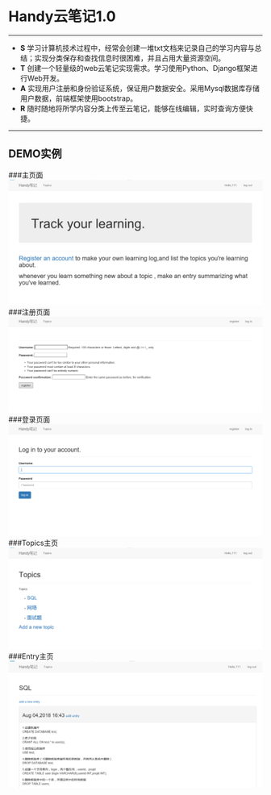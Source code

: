 # Handy云笔记1.0

---

* **S** 学习计算机技术过程中，经常会创建一堆txt文档来记录自己的学习内容与总结；实现分类保存和查找信息时很困难，并且占用大量资源空间。
* **T** 创建一个轻量级的web云笔记实现需求。学习使用Python、Django框架进行Web开发。
* **A**	实现用户注册和身份验证系统，保证用户数据安全。采用Mysql数据库存储用户数据，前端框架使用bootstrap。
* **R** 随时随地将所学内容分类上传至云笔记，能够在线编辑，实时查询方便快捷。

---

## DEMO实例

###主页面
![avatar](https://github.com/yu1hang1/Handy_note/blob/master/1.PNG)
###注册页面
![avatar](https://github.com/yu1hang1/Handy_note/blob/master/2.PNG)
###登录页面
![avatar](https://github.com/yu1hang1/Handy_note/blob/master/3.PNG)
###Topics主页
![avatar](https://github.com/yu1hang1/Handy_note/blob/master/4.PNG)
###Entry主页
![avatar](https://github.com/yu1hang1/Handy_note/blob/master/5.PNG)
